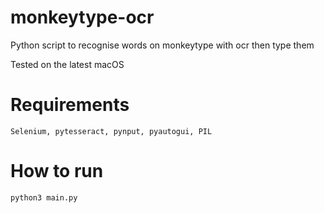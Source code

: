 # monkeytype-ocr
Python script to recognise words on monkeytype with ocr then type them

Tested on the latest macOS

# Requirements
```Selenium, pytesseract, pynput, pyautogui, PIL ```

# How to run
``` python3 main.py ```
